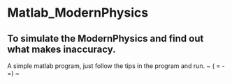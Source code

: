 # Matlab_ModernPhysics
To simulate the ModernPhysics and find out what makes inaccuracy.
---------------------------------------------------------------------
A simple matlab program, just follow the tips in the program and run.
                            ~ ( = - =) ~
